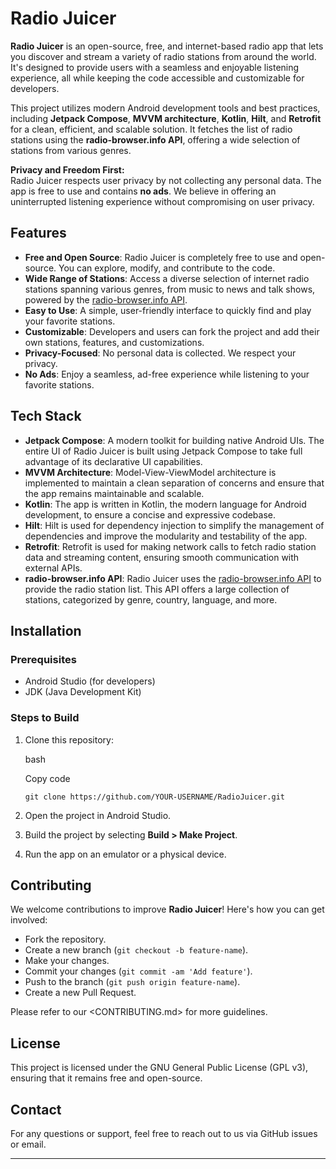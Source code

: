 Radio Juicer
============

**Radio Juicer** is an open-source, free, and internet-based radio app that lets you discover and stream a variety of radio stations from around the world. It's designed to provide users with a seamless and enjoyable listening experience, all while keeping the code accessible and customizable for developers.

This project utilizes modern Android development tools and best practices, including **Jetpack Compose**, **MVVM architecture**, **Kotlin**, **Hilt**, and **Retrofit** for a clean, efficient, and scalable solution. It fetches the list of radio stations using the **radio-browser.info API**, offering a wide selection of stations from various genres.

**Privacy and Freedom First:**\
Radio Juicer respects user privacy by not collecting any personal data. The app is free to use and contains **no ads**. We believe in offering an uninterrupted listening experience without compromising on user privacy.

Features
--------

-   **Free and Open Source**: Radio Juicer is completely free to use and open-source. You can explore, modify, and contribute to the code.
-   **Wide Range of Stations**: Access a diverse selection of internet radio stations spanning various genres, from music to news and talk shows, powered by the [radio-browser.info API](https://www.radio-browser.info/).
-   **Easy to Use**: A simple, user-friendly interface to quickly find and play your favorite stations.
-   **Customizable**: Developers and users can fork the project and add their own stations, features, and customizations.
-   **Privacy-Focused**: No personal data is collected. We respect your privacy.
-   **No Ads**: Enjoy a seamless, ad-free experience while listening to your favorite stations.

Tech Stack
----------

-   **Jetpack Compose**: A modern toolkit for building native Android UIs. The entire UI of Radio Juicer is built using Jetpack Compose to take full advantage of its declarative UI capabilities.
-   **MVVM Architecture**: Model-View-ViewModel architecture is implemented to maintain a clean separation of concerns and ensure that the app remains maintainable and scalable.
-   **Kotlin**: The app is written in Kotlin, the modern language for Android development, to ensure a concise and expressive codebase.
-   **Hilt**: Hilt is used for dependency injection to simplify the management of dependencies and improve the modularity and testability of the app.
-   **Retrofit**: Retrofit is used for making network calls to fetch radio station data and streaming content, ensuring smooth communication with external APIs.
-   **radio-browser.info API**: Radio Juicer uses the [radio-browser.info API](https://www.radio-browser.info/) to provide the radio station list. This API offers a large collection of stations, categorized by genre, country, language, and more.

Installation
------------

### Prerequisites

-   Android Studio (for developers)
-   JDK (Java Development Kit)

### Steps to Build

1.  Clone this repository:

    bash

    Copy code

    `git clone https://github.com/YOUR-USERNAME/RadioJuicer.git`

2.  Open the project in Android Studio.

3.  Build the project by selecting **Build > Make Project**.

4.  Run the app on an emulator or a physical device.

Contributing
------------

We welcome contributions to improve **Radio Juicer**! Here's how you can get involved:

-   Fork the repository.
-   Create a new branch (`git checkout -b feature-name`).
-   Make your changes.
-   Commit your changes (`git commit -am 'Add feature'`).
-   Push to the branch (`git push origin feature-name`).
-   Create a new Pull Request.

Please refer to our <CONTRIBUTING.md> for more guidelines.

License
-------

This project is licensed under the GNU General Public License (GPL v3), ensuring that it remains free and open-source.

Contact
-------

For any questions or support, feel free to reach out to us via GitHub issues or email.

* * * * *
